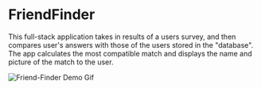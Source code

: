 # FriendFinder
This full-stack application takes in results of a users survey, and then compares user's answers with those of the users stored in the "database".
The app calculates the most compatible match and displays the name and picture of the match to the user.

![Friend-Finder Demo Gif](/app/data/survey.gif)
